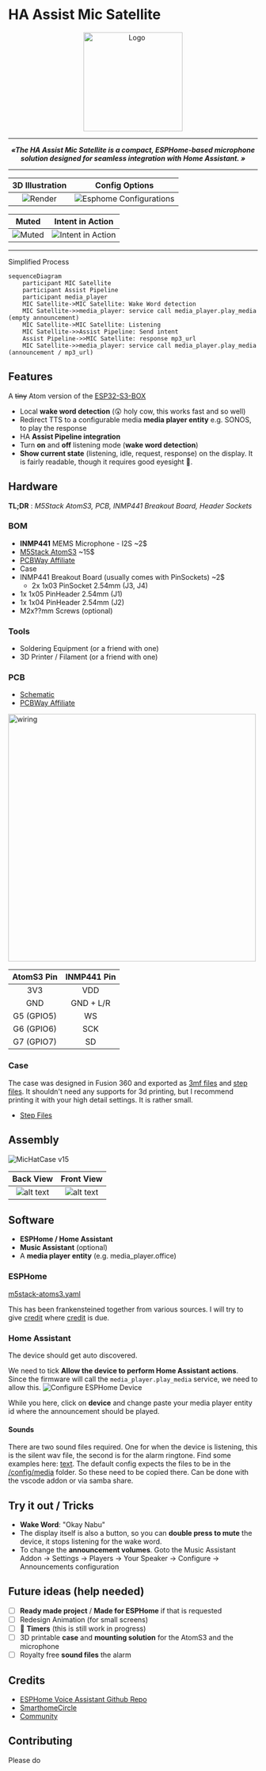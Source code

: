 # HA Assist Mic Satellite

<p align="center">
  <img alt="Logo" src="docs/assets/MicSatellite_Color_V3.png" width="200">
</p>

---

***<p style="text-align: center;">«The HA Assist Mic Satellite is a compact, ESPHome-based microphone solution designed for seamless integration with Home Assistant. »</p>***

---

3D Illustration            |  Config Options
:-------------------------:|:-------------------------:
![Render](docs/assets/case_render.png) | ![Esphome Configurations](docs/assets/HAConfig.png)

Muted            |  Intent in Action
:-------------------------:|:-------------------------:
![Muted](docs/assets/muted_smaller.jpg) | ![Intent in Action](docs/assets/intent_video.gif)

---

Simplified Process

```mermaid
sequenceDiagram
    participant MIC Satellite
    participant Assist Pipeline
    participant media_player
    MIC Satellite->MIC Satellite: Wake Word detection
    MIC Satellite->>media_player: service call media_player.play_media (empty announcement)
    MIC Satellite->MIC Satellite: Listening  
    MIC Satellite->>Assist Pipeline: Send intent
    Assist Pipeline->>MIC Satellite: response mp3_url
    MIC Satellite->>media_player: service call media_player.play_media (announcement / mp3_url)
```

## Features

A ~~tiny~~ Atom version of the [ESP32-S3-BOX](https://esphome.io/projects/index.html)

- Local **wake word detection** (😲 holy cow, this works fast and so well)
- Redirect TTS to a configurable media **media player entity** e.g. SONOS, to play the response
- HA **Assist Pipeline integration**
- Turn **on** and **off** listening mode (**wake word detection**)
- **Show current state** (listening, idle, request, response) on the display. It is fairly readable, though it requires good eyesight 👀.

## Hardware

**TL;DR** : *M5Stack AtomS3, PCB, INMP441 Breakout Board, Header Sockets*

### BOM

- **INMP441** MEMS Microphone - I2S ~2$
- [M5Stack AtomS3](https://docs.m5stack.com/en/core/AtomS3) ~15$
- [PCBWay Affiliate](https://www.pcbway.com/project/shareproject/HA_Assist_Mic_Satellite_f5cc4682.html")
- Case
- INMP441 Breakout Board (usually comes with PinSockets) ~2$
  - 2x 1x03 PinSocket 2.54mm (J3, J4)
- 1x  1x05 PinHeader 2.54mm (J1)
- 1x  1x04 PinHeader 2.54mm (J2)
- M2x??mm Screws (optional)

### Tools

- Soldering Equipment (or a friend with one)
- 3D Printer / Filament (or a friend with one)

### PCB

- [Schematic](<pcb/Mic HAT for M5Stack Atom/Mic HAT for M5Stack Atom.kicad_sch>)
- [PCBWay Affiliate](https://www.pcbway.com/project/shareproject/HA_Assist_Mic_Satellite_f5cc4682.html)

<img src="docs/assets/wiring.png" alt="wiring" style="width: 500px;" />

AtomS3 Pin|INMP441 Pin
:----------:|:-----------:
3V3| VDD
GND | GND + L/R
G5 (GPIO5) | WS
G6 (GPIO6) | SCK
G7 (GPIO7) | SD


### Case

The case was designed in Fusion 360 and exported as [3mf files](case/3mf) and [step files](case/step). It shouldn't need any supports for 3d printing, but I recommend printing it with your high detail settings. It is rather small. 




- [Step Files](case/)



## Assembly

![MicHatCase v15](https://github.com/user-attachments/assets/4bc6dd32-d535-4368-bd40-c113e375623f)

Back View            |  Front View
:-------------------------:|:-------------------------:
![alt text](docs/assets/INMP441_HAT_For_M5Stack_AtomS3_Back_RT.png) | ![alt text](docs/assets/INMP441_HAT_For_M5Stack_AtomS3_RT.png)

## Software

- **ESPHome / Home Assistant**
- **Music Assistant** (optional)
- A **media player entity** (e.g. media_player.office)

### ESPHome

[m5stack-atoms3.yaml](esphome/m5stack-atoms3.yaml)

This has been frankensteined together from various sources. I will try to give [credit](#credits) where [credit](#credits) is due.

### Home Assistant

The device should get auto discovered.

We need to tick **Allow the device to perform Home Assistant actions**. Since the firmware will call the `media_player.play_media` service, we need to allow this.
![Configure ESPHome Device](docs/assets/HAConfigure.png)

While you here, click on **device** and change paste your media player entity id where the announcement should be played.

#### Sounds

There are two sound files required. One for when the device is listening, this is the silent wav file, the second is for the alarm ringtone. Find some examples here: [text](esphome/media).
The default config expects the files to be in the [/config/media](https://www.home-assistant.io/integrations/media_source/) folder. So these need to be copied there. Can be done with the vscode addon or via samba share.

## Try it out / Tricks

- **Wake Word**: "Okay Nabu"
- The display itself is also a button, so you can **double press to mute** the device, it stops listening for the wake word.
- To change the **announcement volumes**. Goto the Music Assistant Addon -> Settings -> Players -> Your Speaker -> Configure -> Announcements configuration

## Future ideas (help needed)

- [ ] **Ready made project** / **Made for ESPHome** if that is requested
- [ ] Redesign Animation (for small screens)
- [ ] 🚧 **Timers** (this is still work in progress)
- [ ] 3D printable **case** and **mounting solution** for the AtomS3 and the microphone
- [ ] Royalty free **sound files** the alarm

## Credits

- [ESPHome Voice Assistant Github Repo](https://github.com/esphome/firmware/tree/main/voice-assistant/)
- [SmarthomeCircle](https://smarthomecircle.com/How-I-created-my-voice-assistant-with-on-device-wake-word-using-home-assistant)
- [Community](https://community.home-assistant.io/t/esphome-voice-assistant-speech-output-to-home-assistant-media-player/588337/18)

## Contributing

Please do
